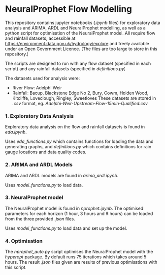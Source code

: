 # NeuralProphet Flow Modelling


This repository contains jupyter notebooks (_.ipynb_ files) for exploratory data analysis and ARIMA, ARDL and NeuralProphet modelling, as well as a python script for optimisation of the NeuralProphet model. All require flow and rainfall datasets, accessible at https://environment.data.gov.uk/hydrology/explore and freely available under an Open Government Licence. (The files are too large to store in this repository.)

The scripts are designed to run with any flow dataset (specified in each script) and any rainfall datasets (specified in _definitions.py_)

The datasets used for analysis were:
- River Flow: Adelphi Weir
- Rainfall: Bacup, Blackstone Edge No 2, Bury, Cowm, Holden Wood, Kitcliffe, Loveclough, Ringley, Sweetloves
These datasets are stored in _.csv_ format, eg. _Adelphi-Weir-Upstream-Flow-15min-Qualified.csv_

### 1. Exploratory Data Analysis
Exploratory data analysis on the flow and rainfall datasets is found in _eda.ipynb_.

Uses _eda_functions.py_ which contains functions for loading the data and generating graphs, and _definitions.py_ which contains definitions for rain gauge locations and data quality codes.

### 2. ARIMA and ARDL Models
ARIMA and ARDL models are found in _arima_ardl.ipynb_.

Uses _model_functions.py_ to load data.

### 3. NeuralProphet model
The NeuralProphet model is found in _nprophet.ipynb_.
The optimised parameters for each horizon (1 hour, 3 hours and 6 hours) can be loaded from the three provided _.json_ files.

Uses _model_functions.py_ to load data and set up the model.

### 4. Optimisation
The _nprophet_auto.py_ script optimises the NeuralProphet model with the _hyperopt_ package. By default runs 75 iterations which takes around 5 hours. The result _.json_ files given are results of previous optimisations with this script.
